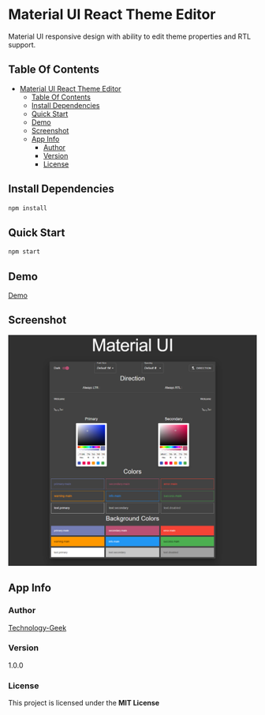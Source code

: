 ﻿# Material UI React Theme Editor

Material UI responsive design with ability to edit theme properties and RTL support.

## Table Of Contents

- [Material UI React Theme Editor](#material-ui-react-theme-editor)
  - [Table Of Contents](#table-of-contents)
  - [Install Dependencies](#install-dependencies)
  - [Quick Start](#quick-start)
  - [Demo](#demo)
  - [Screenshot](#screenshot)
  - [App Info](#app-info)
    - [Author](#author)
    - [Version](#version)
    - [License](#license)

## Install Dependencies

```bash
npm install
```

## Quick Start

```bash
npm start
```

## Demo

[Demo](https://github.com/Technology-Geek.github.io/Material_UI_React_Theme_Editor)

## Screenshot

![screenshot.png](screenshot.png)

## App Info

### Author

[Technology-Geek](https://github.com/Technology-Geek)

### Version

1.0.0

### License

This project is licensed under the **MIT License**
